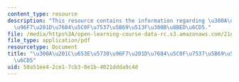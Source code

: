 ```yaml
---
content_type: resource
description: "This resource contains the information regarding \u300A\u201C\u653E\u5730\
  \u96F7\u201D\u7684\u5C0F\u7537\u5B69\u513F\u300B\u8BED\u6CD5."
file: /media/https%3A/open-learning-course-data-rc.s3.amazonaws.com/21g-105-chinese-v-regular-chinese-cultures-society-fall-2003/50a51ee42ce17cb38e1b4021ddda9c4d_MIT21G_105F03_Fang.pdf
file_type: application/pdf
resourcetype: Document
title: "\u300A\u201C\u653E\u5730\u96F7\u201D\u7684\u5C0F\u7537\u5B69\u513F\u300B\u8BED\
  \u6CD5"
uid: 50a51ee4-2ce1-7cb3-8e1b-4021ddda9c4d
---
```

